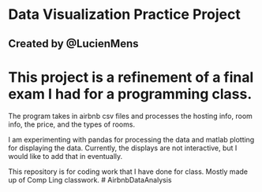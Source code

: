 # Data Visualization Practice Project

## Created by @LucienMens

# This project is a refinement of a final exam I had for a programming class.

The program takes in airbnb csv files and processes the hosting info, room info,
the price, and the types of rooms.

I am experimenting with pandas for processing the data and matlab plotting
for displaying the data. Currently, the displays are not interactive, but I
would like to add that in eventually.

This repository is for coding work that I have done for class. Mostly made
up of Comp Ling classwork.
#   A i r b n b D a t a A n a l y s i s  
 